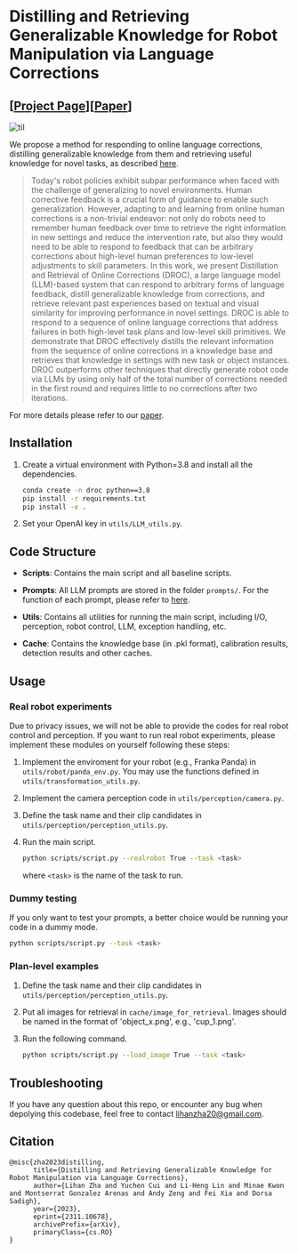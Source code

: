 # Distilling and Retrieving Generalizable Knowledge for Robot Manipulation via Language Corrections
## [<a href="https://sites.google.com/stanford.edu/droc" target="_blank">Project Page</a>][<a href="https://arxiv.org/abs/2311.10678">Paper</a>]

![til](https://github.com/lihzha/visualizations/blob/main/overview(twitter).gif)

We propose a method for responding to online language corrections, distilling generalizable knowledge from them and retrieving useful knowledge for novel tasks, as described <a href="https://sites.google.com/stanford.edu/droc" target="_blank">here</a>.

[//]: # (### Abstract)
> Today's robot policies exhibit subpar performance when faced with the challenge of generalizing to novel environments. Human corrective feedback is a crucial form of guidance to enable such generalization. However, adapting to and learning from online human corrections is a non-trivial endeavor: not only do robots need to remember human feedback over time to retrieve the right information in new settings and reduce the intervention rate, but also they would need to be able to respond to feedback that can be arbitrary corrections about high-level human preferences to low-level adjustments to skill parameters. In this work, we present Distillation and Retrieval of Online Corrections (DROC), a large language model (LLM)-based system that can respond to arbitrary forms of language feedback, distill generalizable knowledge from corrections, and retrieve relevant past experiences based on textual and visual similarity for improving performance in novel settings. DROC is able to respond to a sequence of online language corrections that address failures in both high-level task plans and low-level skill primitives. We demonstrate that DROC effectively distills the relevant information from the sequence of online corrections in a knowledge base and retrieves that knowledge in settings with new task or object instances. DROC outperforms other techniques that directly generate robot code via LLMs by using only half of the total number of corrections needed in the first round and requires little to no corrections after two iterations.

For more details please refer to our [paper](https://arxiv.org/abs/2311.10678).


## Installation

1. Create a virtual environment with Python=3.8 and install all the dependencies.
      ```bash
      conda create -n droc python==3.8
      pip install -r requirements.txt
      pip install -e .
      ```

2. Set your OpenAI key in `utils/LLM_utils.py`.

## Code Structure

* **Scripts**: Contains the main script and all baseline scripts.

* **Prompts**: All LLM prompts are stored in the folder `prompts/`. For the function of each prompt, please refer to [here](https://github.com/Stanford-ILIAD/droc/tree/main/prompts/prompt_overview.md).

* **Utils**: Contains all utilities for running the main script, including I/O, perception, robot control, LLM, exception handling, etc.

* **Cache**: Contains the knowledge base (in .pkl format), calibration results, detection results and other caches.


## Usage

### Real robot experiments

Due to privacy issues, we will not be able to provide the codes for real robot control and perception. If you want to run real robot experiments, please implement these modules on yourself following these steps:

1. Implement the enviroment for your robot (e.g., Franka Panda) in `utils/robot/panda_env.py`. You may use the functions defined in `utils/transformation_utils.py`.

2. Implement the camera perception code in `utils/perception/camera.py`.

3. Define the task name and their clip candidates in `utils/perception/perception_utils.py`.

4. Run the main script.
      ```bash
      python scripts/script.py --realrobot True --task <task>
      ```
      where `<task>` is the name of the task to run.

### Dummy testing
If you only want to test your prompts, a better choice would be running your code in a dummy mode.
```bash
python scripts/script.py --task <task>
```

### Plan-level examples

1. Define the task name and their clip candidates in `utils/perception/perception_utils.py`.

2. Put all images for retrieval in `cache/image_for_retrieval`. Images should be named in the format of 'object_x.png', e.g., 'cup_1.png'.

3. Run the following command.
      ```bash
      python scripts/script.py --load_image True --task <task>
      ```


## Troubleshooting
If you have any question about this repo, or encounter any bug when depolying this codebase, feel free to contact <lihanzha20@gmail.com>.


## Citation

```
@misc{zha2023distilling,
      title={Distilling and Retrieving Generalizable Knowledge for Robot Manipulation via Language Corrections}, 
      author={Lihan Zha and Yuchen Cui and Li-Heng Lin and Minae Kwon and Montserrat Gonzalez Arenas and Andy Zeng and Fei Xia and Dorsa Sadigh},
      year={2023},
      eprint={2311.10678},
      archivePrefix={arXiv},
      primaryClass={cs.RO}
}
```